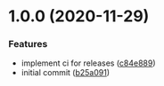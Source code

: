 # 1.0.0 (2020-11-29)


### Features

* implement ci for releases ([c84e889](https://github.com/socketkit/appstore-reporter/commit/c84e889aee179049ee338a1c66f5061ae2c4202a))
* initial commit ([b25a091](https://github.com/socketkit/appstore-reporter/commit/b25a091dc4a6898f2d175b973dd9f2d41b44c6ba))
